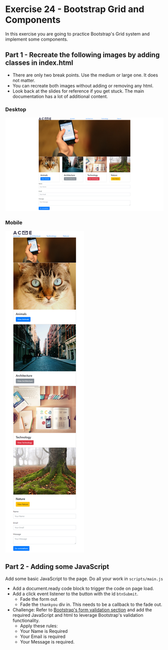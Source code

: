 # Exercise 24 - Bootstrap Grid and Components

In this exercise you are going to practice Bootstrap's Grid system and implement some components.

## Part 1 - Recreate the following images by adding classes in index.html

- There are only two break points.  Use the medium or large one. It does not matter.
- You can recreate both images without adding or removing any html.
- Look back at the slides for reference if you get stuck.  The main documentation has a lot of additional content.

### Desktop
![desktop.png](desktop.png)

### Mobile 
![mobile.png](mobile.png)

## Part 2 - Adding some JavaScript

Add some basic JavaScript to the page.  Do all your work in `scripts/main.js`

- Add a document.ready code block to trigger the code on page load.
- Add a click event listener to the button with the id `btnSubmit`.
    - Fade the form out
    - Fade the `thankyou` div in.  This needs to be a callback to the fade out.
- Challenge: Refer to [Bootstrap's form validation section](http://getbootstrap.com/docs/4.0/components/forms/#validation) and add the required JavaScript and html to leverage Bootstrap's validation functionality.
    - Apply these rules:
    - Your Name is Required
    - Your Email is required
    - Your Message is required.
    